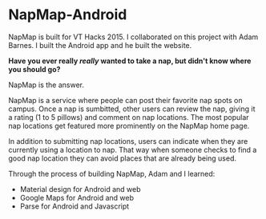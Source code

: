 # NapMap-Android

NapMap is built for VT Hacks 2015.
I collaborated on this project with Adam Barnes. I built the Android app and he built the website.

**Have you ever really *really* wanted to take a nap, but didn't know where you should go?**

NapMap is the answer. 

NapMap is a service where people can post their favorite nap spots on campus. Once a nap is sumbitted, other users can review the nap, giving it a rating (1 to 5 pillows) and comment on nap locations. The most popular nap locations get featured more prominently on the NapMap home page.

In addition to submitting nap locations, users can indicate when they are currently using a location to nap. That way when someone checks to find a good nap location they can avoid places that are already being used.

Through the process of building NapMap, Adam and I learned:
* Material design for Android and web
* Google Maps for Android and web
* Parse for Android and Javascript
